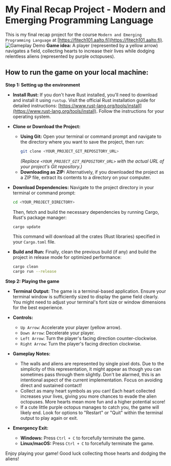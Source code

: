 # My Final Recap Project - Modern and Emerging Programming Language

This is my final recap project for the course `Modern and Emerging Programming Language` at [https://fitech101.aalto.fi](https://fitech101.aalto.fi).
![Gameplay Demo](rust_rush_game.gif)
**Game idea:** A player (represented by a yellow arrow) navigates a field, collecting hearts to increase their lives while dodging relentless aliens (represented by purple octopuses).

## How to run the game on your local machine:

**Step 1: Setting up the environment**

* **Install Rust:** If you don't have Rust installed, you'll need to download and install it using `rustup`. Visit the official Rust installation guide for detailed instructions: [https://www.rust-lang.org/tools/install](https://www.rust-lang.org/tools/install). Follow the instructions for your operating system.

* **Clone or Download the Project:**
    * **Using Git:** Open your terminal or command prompt and navigate to the directory where you want to save the project, then run:
        ```bash
        git clone <YOUR_PROJECT_GIT_REPOSITORY_URL>
        ```
        *(Replace `<YOUR_PROJECT_GIT_REPOSITORY_URL>` with the actual URL of your project's Git repository.)*
    * **Downloading as ZIP:** Alternatively, if you downloaded the project as a ZIP file, extract its contents to a directory on your computer.

* **Download Dependencies:** Navigate to the project directory in your terminal or command prompt:
    ```bash
    cd <YOUR_PROJECT_DIRECTORY>
    ```
    Then, fetch and build the necessary dependencies by running Cargo, Rust's package manager:
    ```bash
    cargo update
    ```
    This command will download all the crates (Rust libraries) specified in your `Cargo.toml` file.

* **Build and Run:** Finally, clean the previous build (if any) and build the project in release mode for optimized performance:
    ```bash
    cargo clean
    cargo run --release
    ```

**Step 2: Playing the game**

* **Terminal Output:** The game is a terminal-based application. Ensure your terminal window is sufficiently sized to display the game field clearly. You might need to adjust your terminal's font size or window dimensions for the best experience.

* **Controls:**
    * `Up Arrow`: Accelerate your player (yellow arrow).
    * `Down Arrow`: Decelerate your player.
    * `Left Arrow`: Turn the player's facing direction counter-clockwise.
    * `Right Arrow`: Turn the player's facing direction clockwise.

* **Gameplay Notes:**
    * The walls and aliens are represented by single pixel dots. Due to the simplicity of this representation, it might appear as though you can sometimes pass through them slightly. Don't be alarmed, this is an intentional aspect of the current implementation. Focus on avoiding direct and sustained contact!
    * Collect as many heart symbols as you can! Each heart collected increases your lives, giving you more chances to evade the alien octopuses. More hearts mean more fun and a higher potential score!
    * If a cute little purple octopus manages to catch you, the game will likely end. Look for options to "Restart" or "Quit" within the terminal output to play again or exit.

* **Emergency Exit:**
    * **Windows:** Press `Ctrl + C` to forcefully terminate the game.
    * **Linux/macOS:** Press `Ctrl + C` to forcefully terminate the game.

Enjoy playing your game! Good luck collecting those hearts and dodging the aliens!